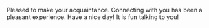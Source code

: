 Pleased to make your acquaintance.
Connecting with you has been a pleasant experience.
Have a nice day!
It is fun talking to you!
